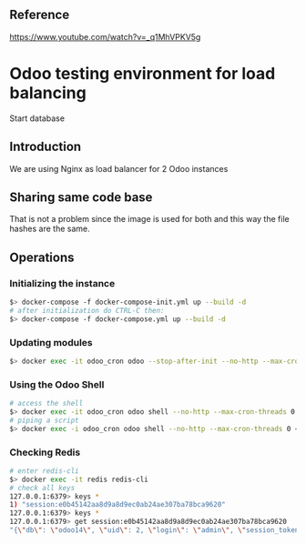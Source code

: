 ## Reference 

  https://www.youtube.com/watch?v=_q1MhVPKV5g

# Odoo testing environment for load balancing

Start database

## Introduction

We are using Nginx as load balancer for 2 Odoo instances

## Sharing same code base

That is not a problem since the image is used for both and this way the file hashes are the same.

## Operations

### Initializing the instance

```bash
$> docker-compose -f docker-compose-init.yml up --build -d
# after initialization do CTRL-C then:
$> docker-compose -f docker-compose.yml up --build -d
```

### Updating modules

```bash
$> docker exec -it odoo_cron odoo --stop-after-init --no-http --max-cron-threads 0 -u all
```

### Using the Odoo Shell

```bash
# access the shell
$> docker exec -it odoo_cron odoo shell --no-http --max-cron-threads 0
# piping a script
$> docker exec -i odoo_cron odoo shell --no-http --max-cron-threads 0 < test/test_script.py
```

### Checking Redis

```bash
# enter redis-cli
$> docker exec -it redis redis-cli
# check all keys
127.0.0.1:6379> keys *
1) "session:e0b45142aa8d9a8d9ec0ab24ae307ba78bca9620"
127.0.0.1:6379> keys *
127.0.0.1:6379> get session:e0b45142aa8d9a8d9ec0ab24ae307ba78bca9620
"{\"db\": \"odoo14\", \"uid\": 2, \"login\": \"admin\", \"session_token\": \"53f3d6e27dbdcc9466aa9fed058a88f4d931a8c30d549ce55cc77f5664a69c81\", \"context\": {\"lang\": \"en_US\", \"tz\": \"Europe/Lisbon\", \"uid\": 2}, \"debug\": \"\", \"geoip\": {}}"
```
